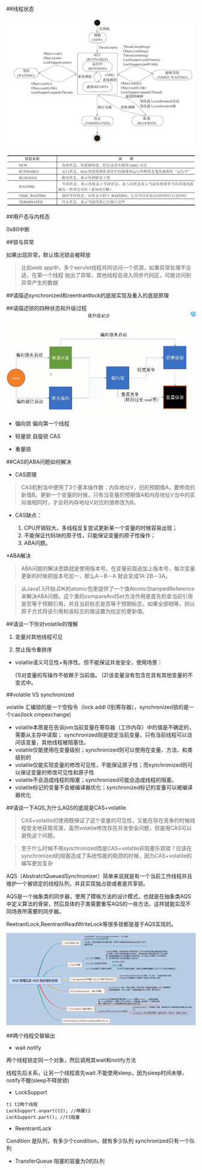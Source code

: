 
##线程状态

![2](../images/lock-2.png)

![3](../images/lock-3.png)

##用户态与内核态

0x80中断

##锁与异常

如果出现异常，默认情况锁会被释放

> 比如web app中，多个servlet线程共同访问一个资源，如果异常处理不合适，在第一个线程
抛出了异常，其他线程会进入同步代码区，可能访问到异常产生的数据

##请描述synchronized和reentrantlock的底层实现及重入的底层原理


##请描述锁的四种状态和升级过程
![1](../images/lock-1.png)
* 偏向锁 偏向第一个线程

* 轻量锁 自旋锁 CAS

* 重量锁

##CAS的ABA问题如何解决

* CAS原理

>CAS机制当中使用了3个基本操作数：内存地址V，旧的预期值A，要修改的新值B。更新一个变量的时候，只有当变量的预期值A和内存地址V当中的实际值相同时，才会将内存地址V对应的值修改为B。

* CAS缺点：

    1. CPU开销较大，多线程反复尝试更新某一个变量的时候容易出现；
    2. 不能保证代码块的原子性，只能保证变量的原子性操作；
    3. ABA问题。

 *ABA解决
 
 > ABA问题的解决思路就是使用版本号。在变量前面追加上版本号，每次变量更新的时候把版本号加一，那么A－B－A 就会变成1A-2B－3A。 
 
 >从Java1.5开始JDK的atomic包里提供了一个类AtomicStampedReference来解决ABA问题。这个类的compareAndSet方法作用是首先检查当前引用是否等于预期引用，并且当前标志是否等于预期标志，如果全部相等，则以原子方式将该引用和该标志的值设置为给定的更新值。


##请谈一下你对volatile的理解  

1. 变量对其他线程可见 

2. 禁止指令重排序


* volatile语义可见性+有序性，但不能保证并发安全，使用场景：

    (1)对变量的写操作不依赖于当前值。
    (2)该变量没有包含在具有其他变量的不变式中。



##volatile VS synchronized

volatile 汇编锁的是一个空指令（lock addl 0到寄存器），synchronized锁的是一个cas(lock cmpexchange)

* volatile本质是在告诉jvm当前变量在寄存器（工作内存）中的值是不确定的，需要从主存中读取； synchronized则是锁定当前变量，只有当前线程可以访问该变量，其他线程被阻塞住。
* volatile仅能使用在变量级别；synchronized则可以使用在变量、方法、和类级别的
* volatile仅能实现变量的修改可见性，不能保证原子性；而synchronized则可以保证变量的修改可见性和原子性
* volatile不会造成线程的阻塞；synchronized可能会造成线程的阻塞。
* volatile标记的变量不会被编译器优化；synchronized标记的变量可以被编译器优化


##请谈一下AQS,为什么AQS的底层是CAS+volatile

> CAS+volatile的使用既保证了这个变量的可见性，又能在存在竞争的时候线程安全地获取资源，虽然volatile修改存在并发安全问题，但是用CAS可以避免这个问题。

>至于什么时候不用synchronized而是CAS+volatile非阻塞乐观锁？应该在synchronized的阻塞造成了系统性能的瓶颈的时候，因为CAS+volatile的编写更加复杂

AQS（AbstratctQueuedSynchronizer）简单来说就是有一个当前工作线程并且维护一个被锁定的线程队列，并且实现独占锁或者是共享锁。

AQS是一个抽象类的同步器，使用了模板方法的设计模式，也就是在抽象类AQS中定义算法的骨架，然后具体的子类需要重写AQS的一些方法，这样就能实现不同场景所需要的同步器。

ReetrantLock,ReentrantReadWriteLock等很多锁都是基于AQS实现的。

![aqs](../images/aqs-1.png)

##两个线程交替输出

* wait notify

两个线程锁定同一个对象，然后调用其wait和notify方法

线程先后关系，让另一个线程首先wait.不能使用sleep，因为sleep时间未够，notify不醒(sleep不释放锁)


* LockSupport

```$xslt
t1 t2两个线程
LockSupport.unpart(t2); //唤醒t2
LockSupport.part(); //t1阻塞

```

* ReentrantLock

Condition 是队列，有多少个condition，就有多少队列
synchronized只有一个队列


* TransferQueue 阻塞的容量为0的队列
